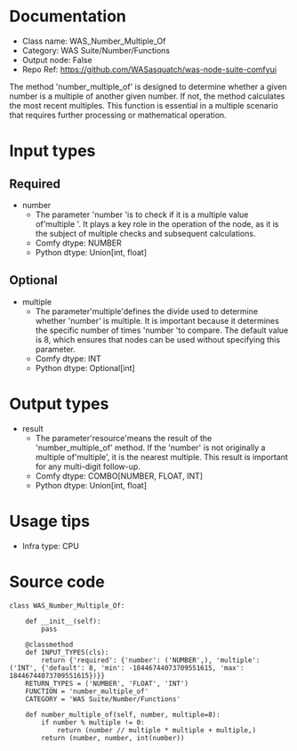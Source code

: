 # Documentation
- Class name: WAS_Number_Multiple_Of
- Category: WAS Suite/Number/Functions
- Output node: False
- Repo Ref: https://github.com/WASasquatch/was-node-suite-comfyui

The method 'number_multiple_of' is designed to determine whether a given number is a multiple of another given number. If not, the method calculates the most recent multiples. This function is essential in a multiple scenario that requires further processing or mathematical operation.

# Input types
## Required
- number
    - The parameter 'number 'is to check if it is a multiple value of'multiple '. It plays a key role in the operation of the node, as it is the subject of multiple checks and subsequent calculations.
    - Comfy dtype: NUMBER
    - Python dtype: Union[int, float]
## Optional
- multiple
    - The parameter'multiple'defines the divide used to determine whether 'number' is multiple. It is important because it determines the specific number of times 'number 'to compare. The default value is 8, which ensures that nodes can be used without specifying this parameter.
    - Comfy dtype: INT
    - Python dtype: Optional[int]

# Output types
- result
    - The parameter'resource'means the result of the 'number_multiple_of' method. If the 'number' is not originally a multiple of'multiple', it is the nearest multiple. This result is important for any multi-digit follow-up.
    - Comfy dtype: COMBO[NUMBER, FLOAT, INT]
    - Python dtype: Union[int, float]

# Usage tips
- Infra type: CPU

# Source code
```
class WAS_Number_Multiple_Of:

    def __init__(self):
        pass

    @classmethod
    def INPUT_TYPES(cls):
        return {'required': {'number': ('NUMBER',), 'multiple': ('INT', {'default': 8, 'min': -18446744073709551615, 'max': 18446744073709551615})}}
    RETURN_TYPES = ('NUMBER', 'FLOAT', 'INT')
    FUNCTION = 'number_multiple_of'
    CATEGORY = 'WAS Suite/Number/Functions'

    def number_multiple_of(self, number, multiple=8):
        if number % multiple != 0:
            return (number // multiple * multiple + multiple,)
        return (number, number, int(number))
```